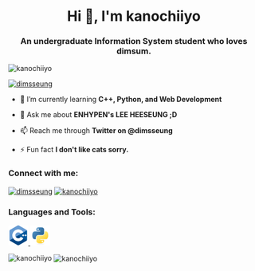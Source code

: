 <h1 align="center">Hi 👋, I'm kanochiiyo</h1>
<h3 align="center">An undergraduate Information System student who loves dimsum.</h3>

<p align="left"> <img src="https://komarev.com/ghpvc/?username=kanochiiyo&label=Profile%20views&color=0e75b6&style=flat" alt="kanochiiyo" /> </p>

<p align="left"> <a href="https://twitter.com/dimsseung" target="blank"><img src="https://img.shields.io/twitter/follow/dimsseung?logo=twitter&style=for-the-badge" alt="dimsseung" /></a> </p>

- 🌱 I’m currently learning **C++, Python, and Web Development**

- 💬 Ask me about **ENHYPEN's LEE HEESEUNG ;D**

- 📫 Reach me through **Twitter on @dimsseung**

- ⚡ Fun fact **I don't like cats sorry.**

<h3 align="left">Connect with me:</h3>
<p align="left">
<a href="https://twitter.com/dimsseung" target="blank"><img align="center" src="https://raw.githubusercontent.com/rahuldkjain/github-profile-readme-generator/master/src/images/icons/Social/twitter.svg" alt="dimsseung" height="30" width="40" /></a>
<a href="https://discord.gg/kanochiiyo" target="blank"><img align="center" src="https://raw.githubusercontent.com/rahuldkjain/github-profile-readme-generator/master/src/images/icons/Social/discord.svg" alt="kanochiiyo" height="30" width="40" /></a>
</p>

<h3 align="left">Languages and Tools:</h3>
<p align="left"> <a href="https://www.w3schools.com/cpp/" target="_blank" rel="noreferrer"> <img src="https://raw.githubusercontent.com/devicons/devicon/master/icons/cplusplus/cplusplus-original.svg" alt="cplusplus" width="40" height="40"/> </a> <a href="https://www.python.org" target="_blank" rel="noreferrer"> <img src="https://raw.githubusercontent.com/devicons/devicon/master/icons/python/python-original.svg" alt="python" width="40" height="40"/> </a> </p>

<p><img align="left" src="https://github-readme-stats.vercel.app/api/top-langs?username=kanochiiyo&show_icons=true&locale=en&layout=compact" alt="kanochiiyo" /></p>

<p>&nbsp;<img align="center" src="https://github-readme-stats.vercel.app/api?username=kanochiiyo&show_icons=true&locale=en" alt="kanochiiyo" /></p>
